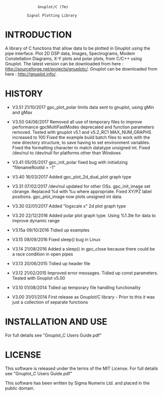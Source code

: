 


				   Gnuplot/C (Tm)

			  Signal Plotting Library




INTRODUCTION
============

A library of C functions that allow data to be plotted in Gnuplot using
the pipe interface. Plot 2D DSP data, Images, Spectrograms, Modem
Constellation Diagrams, X-Y plots and polar plots, from C/C++ using
Gnuplot. The latest version can be downloaded from here :
http://sourceforge.net/projects/gnuplotc/. Gnuplot can be downloaded
from here : http://gnuplot.info/.

HISTORY
=======

  * V3.51   21/10/2017      gpc_plot_polar limits data sent to gnuplot, using gMin and gMax

  * V3.50   04/06/2017      Removed all use of temporary files to improve performance
                            gpcMultiFastModes deprecated and function parameters removed.
                            Tested with gnuplot v5.1 and v5.2_RC1
                            MAX_NUM_GRAPHS increased to 100
                            Fixed the example build batch files to work with the new directory structure, to save having to set environment variables.
                            Fixed the formatting character to match datatype unsigned int.
                            Fixed /dev/nul to /dev/null for platforms other than Windows

  * V3.41   05/05/2017      gpc_init_polar fixed bug with initializing "filenameRootId = -1"

  * V3.40   16/03/2017      Added gpc_plot_2d_dual_plot graph type

  * V3.31   07/02/2017      /dev/nul updated for other OSs. gpc_init_image set cbrange. Replaced %d with %u where appropriate. Fixed XY/PZ label positions. gpc_plot_image now plots unsigned int data.

  * V3.30   02/01/2017      Added "logscale x" 2d plot graph type

  * V3.20   22/12/2016      Added polar plot graph type. Using %1.3le for data to improve dynamic range

  * V3.15a  09/10/2016      Tidied up examples

  * V3.15   08/09/2016      Fixed sleep() bug in Linux

  * V3.14   21/08/2016      Added a sleep() in gpc_close because there could be a race condition in open pipes

  * V3.13   20/06/2015      Tidied up header file

  * V3.12   21/02/2015      Improved error messages. Tidied up const parameters. Tested with Gnuplot v5.00

  * V3.10   01/08/2014      Tidied up temporary file handling functionality

  * V3.00   31/01/2014      First release as Gnuplot/C library - Prior to this it was just a collection of separate functions


INSTALLATION AND USE
====================

For full details see "Gnuplot_C Users Guide.pdf"


LICENSE
=======

This software is released under the terms of the MIT License. For full details see "Gnuplot_C Users Guide.pdf"

This software has been written by Sigma Numerix Ltd. and placed in the public domain.

